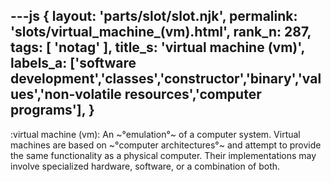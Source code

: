 ---js
{
  layout: 'parts/slot/slot.njk',
  permalink: 'slots/virtual_machine_(vm).html',
  rank_n: 287,
  tags: [ 'notag' ],
  title_s: 'virtual machine (vm)',
  labels_a: ['software development','classes','constructor','binary','values','non-volatile resources','computer programs'],
}
---
:virtual machine (vm):
An ~°emulation°~ of a computer system. Virtual machines are based on ~°computer architectures°~ and attempt to provide the same functionality as a physical computer. Their implementations may involve specialized hardware, software, or a combination of both.
